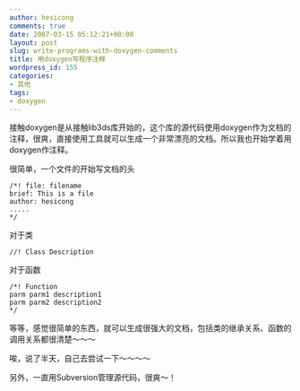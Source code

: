 ```yaml
---
author: hesicong
comments: true
date: 2007-03-15 05:12:21+00:00
layout: post
slug: write-programs-with-doxygen-comments
title: 用doxygen写程序注释
wordpress_id: 155
categories:
- 其他
tags:
- doxygen
---
```


接触doxygen是从接触lib3ds库开始的，这个库的源代码使用doxygen作为文档的注释，很爽，直接使用工具就可以生成一个非常漂亮的文档。所以我也开始学着用doxygen作注释。

很简单，一个文件的开始写文档的头

```
/*! file: filename
brief: This is a file
author: hesicong
.....
*/
```

对于类

```
//! Class Description
```
对于函数

```
/*! Function
parm parm1 description1
parm parm2 description2
*/
```
等等，感觉很简单的东西，就可以生成很强大的文档，包括类的继承关系、函数的调用关系都很清楚～～～

唉，说了半天，自己去尝试一下～～～～

另外，一直用Subversion管理源代码，很爽～！

